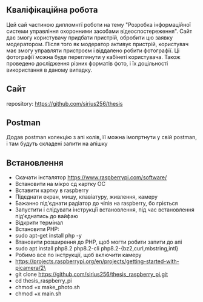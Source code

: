 ## Кваліфікаційна робота
Цей сай частиною дипломнтї роботи на тему "Розробка інформаційної системи управління охоронними засобами відеоспостереження".
Сайт дає змогу користувачу придбати пристрій, обробити цю заявку модератором.
Після того як модератор активує пристрій, користувач має змогу управляти пристроєм і віддалено робити фотографії.
Ці фотографії можна буде переглянути у кабінеті користувача.
Також проведено дослідження різних форматів фото, і їх доцільності використання в даному випадку.

## Сайт
repository:
https://github.com/sirius256/thesis

## Postman
Додав postman колекцію з апі колів, її можна імопртнути у свій postman, і там будуть складені запити на апішку

## Встановлення

- Скачати інсталятор https://www.raspberrypi.com/software/
- Встановити на мікро сд картку ОС
- Вставити картку в raspberry
- Підєднати екран, мишу, клавіатуру, живлення, камеру
- Бажанно під'єднати радіатор до чіпів на raspberry, бо гріється
- Запустити і слідувати інструкції встановлення, під час встановлення під'єднатись до вайфаю
- Відкрити термінал 
- Встановити PHP: 
- sudo apt-get install php -y
- Втановити розширення до PHP, щоб могти робити запити до апі
- sudo apt install php8.2 php8.2-cli php8.2-{bz2,curl,mbstring,intl}
- Робимо все по інструкції, щоб включити камеру
- https://projects.raspberrypi.org/en/projects/getting-started-with-picamera/2\
- git clone https://github.com/sirius256/thesis_raspberry_pi.git
- cd thesis_raspberry_pi
- chmod +x make_photo.sh
- chmod +x main.sh
  